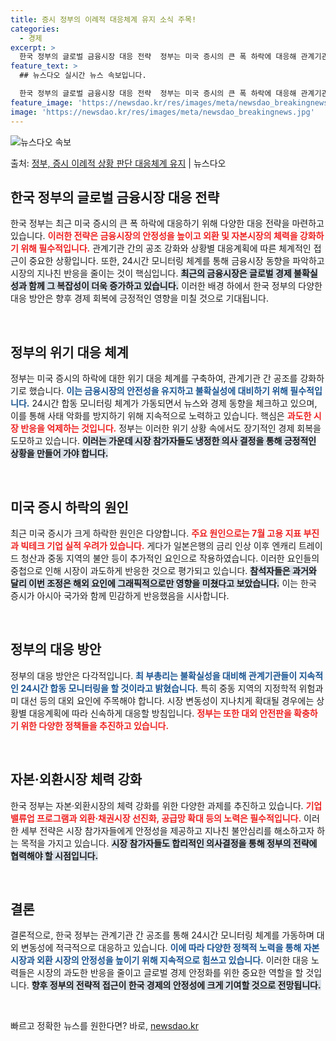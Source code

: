 ```yaml
---
title: 증시 정부의 이례적 대응체계 유지 소식 주목!
categories:
  - 경제
excerpt: >
  한국 정부의 글로벌 금융시장 대응 전략  정부는 미국 증시의 큰 폭 하락에 대응해 관계기관 공조를 강화하고 …
feature_text: >
  ## 뉴스다오 실시간 뉴스 속보입니다.

  한국 정부의 글로벌 금융시장 대응 전략  정부는 미국 증시의 큰 폭 하락에 대응해 관계기관 공조를 강화하고 …
feature_image: 'https://newsdao.kr/res/images/meta/newsdao_breakingnews.jpg'
image: 'https://newsdao.kr/res/images/meta/newsdao_breakingnews.jpg'
---
```


![뉴스다오 속보](https://newsdao.kr/res/images/meta/newsdao_breakingnews.jpg)

<p>출처: <a href="https://newsdao.kr/5235" rel="dofollow">정부, 증시 이례적 상황 판단 대응체계 유지</a> | 뉴스다오</p>

<h2 data-ke-size="size26">한국 정부의 글로벌 금융시장 대응 전략</h2>

<p data-ke-size="size16">한국 정부는 최근 미국 증시의 큰 폭 하락에 대응하기 위해 다양한 대응 전략을 마련하고 있습니다. <b><span style="color: #ee2323;">이러한 전략은 금융시장의 안정성을 높이고 외환 및 자본시장의 체력을 강화하기 위해 필수적입니다.</span></b> 관계기관 간의 공조 강화와 상황별 대응계획에 따른 체계적인 접근이 중요한 상황입니다. 또한, 24시간 모니터링 체계를 통해 금융시장 동향을 파악하고 시장의 지나친 반응을 줄이는 것이 핵심입니다. <b><span style="background-color: #21538527;">최근의 금융시장은 글로벌 경제 불확실성과 함께 그 복잡성이 더욱 증가하고 있습니다.</span></b> 이러한 배경 하에서 한국 정부의 다양한 대응 방안은 향후 경제 회복에 긍정적인 영향을 미칠 것으로 기대됩니다.</p>

<p data-ke-size="size16">&nbsp;</p>

<h2 data-ke-size="size26">정부의 위기 대응 체계</h2>

<p data-ke-size="size16">정부는 미국 증시의 하락에 대한 위기 대응 체계를 구축하여, 관계기관 간 공조를 강화하기로 했습니다. <b><span style="color: #1a5490;">이는 금융시장의 안전성을 유지하고 불확실성에 대비하기 위해 필수적입니다.</span></b> 24시간 합동 모니터링 체계가 가동되면서 뉴스와 경제 동향을 체크하고 있으며, 이를 통해 사태 악화를 방지하기 위해 지속적으로 노력하고 있습니다. 핵심은 <b><span style="color: #ee2323;">과도한 시장 반응을 억제하는 것입니다.</span></b> 정부는 이러한 위기 상황 속에서도 장기적인 경제 회복을 도모하고 있습니다. <b><span style="background-color: #21538527;">이러는 가운데 시장 참가자들도 냉정한 의사 결정을 통해 긍정적인 상황을 만들어 가야 합니다.</span></b></p>

<p data-ke-size="size16">&nbsp;</p>

<h2 data-ke-size="size26">미국 증시 하락의 원인</h2>

<p data-ke-size="size16">최근 미국 증시가 크게 하락한 원인은 다양합니다. <b><span style="color: #ee2323;">주요 원인으로는 7월 고용 지표 부진과 빅테크 기업 실적 우려가 있습니다.</span></b> 게다가 일본은행의 금리 인상 이후 엔캐리 트레이드 청산과 중동 지역의 불안 등이 추가적인 요인으로 작용하였습니다. 이러한 요인들의 중첩으로 인해 시장이 과도하게 반응한 것으로 평가되고 있습니다. <b><span style="background-color: #21538527;">참석자들은 과거와 달리 이번 조정은 해외 요인에 그래픽적으로만 영향을 미쳤다고 보았습니다.</span></b> 이는 한국 증시가 아시아 국가와 함께 민감하게 반응했음을 시사합니다.</p>

<p data-ke-size="size16">&nbsp;</p>

<h2 data-ke-size="size26">정부의 대응 방안</h2>

<p data-ke-size="size16">정부의 대응 방안은 다각적입니다. <b><span style="color: #1a5490;">최 부총리는 불확실성을 대비해 관계기관들이 지속적인 24시간 합동 모니터링을 할 것이라고 밝혔습니다.</span></b> 특히 중동 지역의 지정학적 위험과 미 대선 등의 대외 요인에 주목해야 합니다. 시장 변동성이 지나치게 확대될 경우에는 상황별 대응계획에 따라 신속하게 대응할 방침입니다. <b><span style="color: #ee2323;">정부는 또한 대외 안전판을 확충하기 위한 다양한 정책들을 추진하고 있습니다.</span></b></p>

<p data-ke-size="size16">&nbsp;</p>

<h2 data-ke-size="size26">자본·외환시장 체력 강화</h2>

<p data-ke-size="size16">한국 정부는 자본·외환시장의 체력 강화를 위한 다양한 과제를 추진하고 있습니다. <b><span style="color: #ee2323;">기업 밸류업 프로그램과 외환·채권시장 선진화, 공급망 확대 등의 노력은 필수적입니다.</span></b> 이러한 세부 전략은 시장 참가자들에게 안정성을 제공하고 지나친 불안심리를 해소하고자 하는 목적을 가지고 있습니다. <b><span style="background-color: #21538527;">시장 참가자들도 합리적인 의사결정을 통해 정부의 전략에 협력해야 할 시점입니다.</span></b></p>

<p data-ke-size="size16">&nbsp;</p>

<h2 data-ke-size="size26">결론</h2>

<p data-ke-size="size16">결론적으로, 한국 정부는 관계기관 간 공조를 통해 24시간 모니터링 체계를 가동하며 대외 변동성에 적극적으로 대응하고 있습니다. <b><span style="color: #1a5490;">이에 따라 다양한 정책적 노력을 통해 자본시장과 외환 시장의 안정성을 높이기 위해 지속적으로 힘쓰고 있습니다.</span></b> 이러한 대응 노력들은 시장의 과도한 반응을 줄이고 글로벌 경제 안정화를 위한 중요한 역할을 할 것입니다. <b><span style="background-color: #21538527;">향후 정부의 전략적 접근이 한국 경제의 안정성에 크게 기여할 것으로 전망됩니다.</span></b></p>

<p data-ke-size="size16">&nbsp;</p> 

빠르고 정확한 뉴스를 원한다면? 바로, <a href="https://newsdao.kr" rel="dofollow">newsdao.kr</a>



